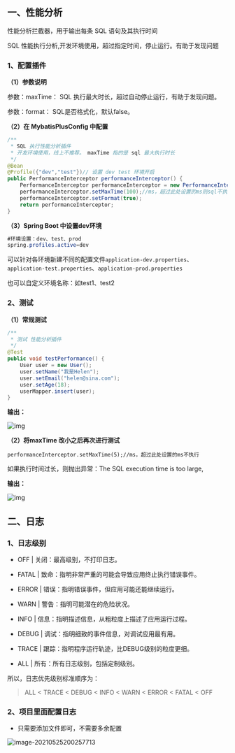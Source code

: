 ## 一、性能分析

性能分析拦截器，用于输出每条 SQL 语句及其执行时间

SQL 性能执行分析,开发环境使用，超过指定时间，停止运行。有助于发现问题

### 1、配置插件

**（1）参数说明**

参数：maxTime： SQL 执行最大时长，超过自动停止运行，有助于发现问题。

参数：format： SQL是否格式化，默认false。

**（2）在 MybatisPlusConfig 中配置**

 

```java
/**
 * SQL 执行性能分析插件
 * 开发环境使用，线上不推荐。 maxTime 指的是 sql 最大执行时长
 */
@Bean
@Profile({"dev","test"})// 设置 dev test 环境开启
public PerformanceInterceptor performanceInterceptor() {
    PerformanceInterceptor performanceInterceptor = new PerformanceInterceptor();
    performanceInterceptor.setMaxTime(100);//ms，超过此处设置的ms则sql不执行
    performanceInterceptor.setFormat(true);
    return performanceInterceptor;
}
```

**（3）Spring Boot 中设置dev环境**

 

```java
#环境设置：dev、test、prod
spring.profiles.active=dev
```

可以针对各环境新建不同的配置文件`application-dev.properties`、`application-test.properties`、`application-prod.properties`

也可以自定义环境名称：如test1、test2

### 2、测试

**（1）常规测试**

 

```java
/**
 * 测试 性能分析插件
 */
@Test
public void testPerformance() {
    User user = new User();
    user.setName("我是Helen");
    user.setEmail("helen@sina.com");
    user.setAge(18);
    userMapper.insert(user);
}
```

**输出：**

![img](https://gitee.com/ZXiangC/picture/raw/master/imgs/bb355a17-3cdc-4f0a-82f2-232defbd235b.png)

**（2）将maxTime 改小之后再次进行测试**

 

```
performanceInterceptor.setMaxTime(5);//ms，超过此处设置的ms不执行
```

如果执行时间过长，则抛出异常：The SQL execution time is too large, 

**输出：**

![img](C:/Users/%E7%A5%A5%E5%AD%90/Documents/My%20Knowledge/temp/f02b6f4d-de0b-4aee-9920-aa016e7ac514/128/index_files/1ae5ae68-b6b2-4801-ae26-29835b175b24.png)

## 二、日志

### 1、日志级别

- OFF | 关闭：最高级别，不打印日志。 
- FATAL | 致命：指明非常严重的可能会导致应用终止执行错误事件。
- ERROR | 错误：指明错误事件，但应用可能还能继续运行。
- WARN | 警告：指明可能潜在的危险状况。 
- INFO | 信息：指明描述信息，从粗粒度上描述了应用运行过程。 
- DEBUG | 调试：指明细致的事件信息，对调试应用最有用。
- TRACE | 跟踪：指明程序运行轨迹，比DEBUG级别的粒度更细。 

- ALL | 所有：所有日志级别，包括定制级别。

所以，日志优先级别标准顺序为：

> ALL < TRACE < DEBUG < INFO < WARN < ERROR < FATAL < OFF

### 2、项目里面配置日志

- 只需要添加文件即可，不需要多余配置

![image-20210525200257713](https://gitee.com/ZXiangC/picture/raw/master/img/image-20210525200257713.png)

